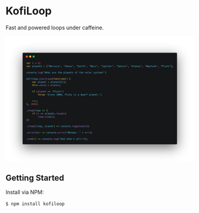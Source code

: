 # KofiLoop

Fast and powered loops under caffeine.

![](https://raw.githubusercontent.com/Norech/KofiLoop/master/resources/img/carbon.png)

## Getting Started

Install via NPM:

```bash
$ npm install kofiloop
```

